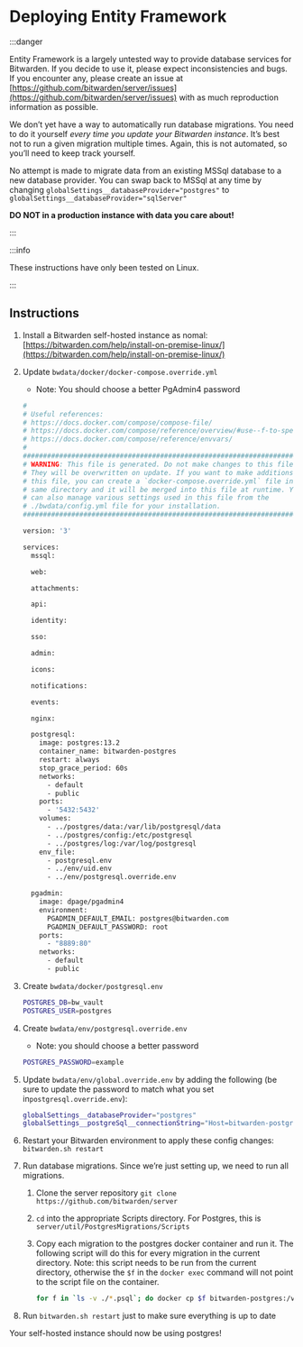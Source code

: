 # Deploying Entity Framework

:::danger

Entity Framework is a largely untested way to provide database services for Bitwarden. If you decide
to use it, please expect inconsistencies and bugs. If you encounter any, please create an issue at
[https://github.com/bitwarden/server/issues](https://github.com/bitwarden/server/issues) with as
much reproduction information as possible.

We don’t yet have a way to automatically run database migrations. You need to do it yourself _every
time you update your Bitwarden instance_. It’s best not to run a given migration multiple times.
Again, this is not automated, so you’ll need to keep track yourself.

No attempt is made to migrate data from an existing MSSql database to a new database provider. You
can swap back to MSSql at any time by changing `globalSettings__databaseProvider="postgres"` to
`globalSettings__databaseProvider="sqlServer"`

**DO NOT in a production instance with data you care about!**

:::

:::info

These instructions have only been tested on Linux.

:::

## Instructions

1.  Install a Bitwarden self-hosted instance as nomal:
    [https://bitwarden.com/help/install-on-premise-linux/](https://bitwarden.com/help/install-on-premise-linux/)
2.  Update `bwdata/docker/docker-compose.override.yml`

    - Note: You should choose a better PgAdmin4 password

    ```dockerfile
    #
    # Useful references:
    # https://docs.docker.com/compose/compose-file/
    # https://docs.docker.com/compose/reference/overview/#use--f-to-specify-name-and-path-of-one-or-more-compose-files
    # https://docs.docker.com/compose/reference/envvars/
    #
    #########################################################################
    # WARNING: This file is generated. Do not make changes to this file.    #
    # They will be overwritten on update. If you want to make additions to  #
    # this file, you can create a `docker-compose.override.yml` file in the #
    # same directory and it will be merged into this file at runtime. You   #
    # can also manage various settings used in this file from the           #
    # ./bwdata/config.yml file for your installation.                       #
    #########################################################################

    version: '3'

    services:
      mssql:

      web:

      attachments:

      api:

      identity:

      sso:

      admin:

      icons:

      notifications:

      events:

      nginx:

      postgresql:
        image: postgres:13.2
        container_name: bitwarden-postgres
        restart: always
        stop_grace_period: 60s
        networks:
          - default
          - public
        ports:
          - '5432:5432'
        volumes:
          - ../postgres/data:/var/lib/postgresql/data
          - ../postgres/config:/etc/postgresql
          - ../postgres/log:/var/log/postgresql
        env_file:
          - postgresql.env
          - ../env/uid.env
          - ../env/postgresql.override.env

      pgadmin:
        image: dpage/pgadmin4
        environment:
          PGADMIN_DEFAULT_EMAIL: postgres@bitwarden.com
          PGADMIN_DEFAULT_PASSWORD: root
        ports:
          - "8889:80"
        networks:
          - default
          - public
    ```

3.  Create `bwdata/docker/postgresql.env`

    ```bash
    POSTGRES_DB=bw_vault
    POSTGRES_USER=postgres
    ```

4.  Create `bwdata/env/postgresql.override.env`

    - Note: you should choose a better password

    ```bash
    POSTGRES_PASSWORD=example
    ```

5.  Update `bwdata/env/global.override.env` by adding the following (be sure to update the password
    to match what you set in`postgresql.override.env`):

    ```bash
    globalSettings__databaseProvider="postgres"
    globalSettings__postgreSql__connectionString="Host=bitwarden-postgres;Port=5432;Username=postgres;Password=example;Database=bw_vault"
    ```

6.  Restart your Bitwarden environment to apply these config changes: `bitwarden.sh restart`
7.  Run database migrations. Since we’re just setting up, we need to run all migrations.

    1.  Clone the server repository `git clone https://github.com/bitwarden/server`
    2.  `cd` into the appropriate Scripts directory. For Postgres, this is
        `server/util/PostgresMigrations/Scripts`
    3.  Copy each migration to the postgres docker container and run it. The following script will
        do this for every migration in the current directory. Note: this script needs to be run from
        the current directory, otherwise the `$f` in the `docker exec` command will not point to the
        script file on the container.

        ```bash
        for f in `ls -v ./*.psql`; do docker cp $f bitwarden-postgres:/var/lib/postgresql/; docker exec -u 1001 bitwarden-postgres psql bw_vault postgres -f /var/lib/postgresql/$f; done;
        ```

8.  Run `bitwarden.sh restart` just to make sure everything is up to date

Your self-hosted instance should now be using postgres!
